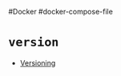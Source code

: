 #Docker #docker-compose-file
# `version`

- [Versioning](https://docs.docker.com/compose/compose-file/compose-versioning/#versioning)